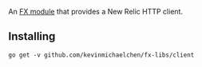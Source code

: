 An [FX module](https://github.com/uber-go/fx) that provides a New Relic HTTP
client.

## Installing
```shell
go get -v github.com/kevinmichaelchen/fx-libs/client
```
